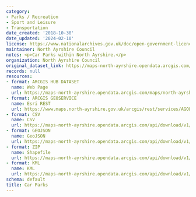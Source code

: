 ```yaml
---
category:
- Parks / Recreation
- Sport and Leisure
- Transportation
date_created: '2018-10-30'
date_updated: '2024-02-10'
license: https://www.nationalarchives.gov.uk/doc/open-government-licence/version/3/
maintainer: North Ayrshire Council
notes: <p>Car Parks within North Ayrshire.</p>
organization: North Ayrshire Council
original_dataset_link: https://maps-north-ayrshire.opendata.arcgis.com/maps/north-ayrshire::car-parks
records: null
resources:
- format: ARCGIS HUB DATASET
  name: Web Page
  url: https://maps-north-ayrshire.opendata.arcgis.com/maps/north-ayrshire::car-parks
- format: ARCGIS GEOSERVICE
  name: Esri REST
  url: https://www.maps.north-ayrshire.gov.uk/arcgis/rest/services/AGOL/Open_Data_Portal4/MapServer/20
- format: CSV
  name: CSV
  url: https://maps-north-ayrshire.opendata.arcgis.com/api/download/v1/items/2523b09660994c9b9d98e9fe996d1f06/csv?layers=20
- format: GEOJSON
  name: GeoJSON
  url: https://maps-north-ayrshire.opendata.arcgis.com/api/download/v1/items/2523b09660994c9b9d98e9fe996d1f06/geojson?layers=20
- format: ZIP
  name: Shapefile
  url: https://maps-north-ayrshire.opendata.arcgis.com/api/download/v1/items/2523b09660994c9b9d98e9fe996d1f06/shapefile?layers=20
- format: KML
  name: KML
  url: https://maps-north-ayrshire.opendata.arcgis.com/api/download/v1/items/2523b09660994c9b9d98e9fe996d1f06/kml?layers=20
schema: default
title: Car Parks
---
```


